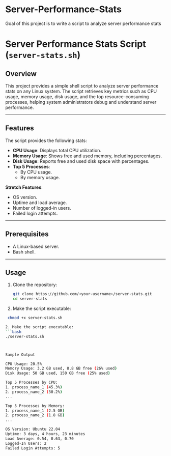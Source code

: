 # Server-Performance-Stats
Goal of this project is to write a script to analyze server performance stats
# Server Performance Stats Script (`server-stats.sh`)

## Overview
This project provides a simple shell script to analyze server performance stats on any Linux system. The script retrieves key metrics such as CPU usage, memory usage, disk usage, and the top resource-consuming processes, helping system administrators debug and understand server performance.

---

## Features
The script provides the following stats:
- **CPU Usage**: Displays total CPU utilization.
- **Memory Usage**: Shows free and used memory, including percentages.
- **Disk Usage**: Reports free and used disk space with percentages.
- **Top 5 Processes**:
  - By CPU usage.
  - By memory usage.
  
**Stretch Features**:
- OS version.
- Uptime and load average.
- Number of logged-in users.
- Failed login attempts.

---

## Prerequisites
- A Linux-based server.
- Bash shell.

---

## Usage
1. Clone the repository:
   ```bash
   git clone https://github.com/<your-username>/server-stats.git
   cd server-stats
   
2. Make the script executable:  
  ```bash
   chmod +x server-stats.sh

2. Make the script executable:
 ```bash
./server-stats.sh



Sample Output

CPU Usage: 20.5%
Memory Usage: 3.2 GB used, 8.8 GB free (26% used)
Disk Usage: 50 GB used, 150 GB free (25% used)

Top 5 Processes by CPU:
1. process_name_1 (45.3%)
2. process_name_2 (30.2%)
...

Top 5 Processes by Memory:
1. process_name_1 (2.5 GB)
2. process_name_2 (1.8 GB)
...

OS Version: Ubuntu 22.04
Uptime: 3 days, 4 hours, 23 minutes
Load Average: 0.54, 0.63, 0.70
Logged-In Users: 2
Failed Login Attempts: 5

